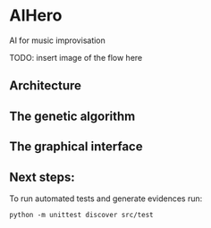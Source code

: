 # AIHero
AI for music improvisation

TODO: insert image of the flow here

## Architecture

## The genetic algorithm

## The graphical interface


## Next steps:


To run automated tests and generate evidences run:

```commandline
python -m unittest discover src/test
```


